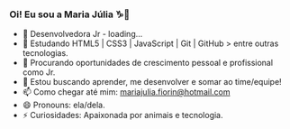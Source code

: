 ### Oi! Eu sou a Maria Júlia ♑👋  

- 🔭 Desenvolvedora Jr - loading...
- 🌱 Estudando HTML5 | CSS3 | JavaScript | Git | GitHub > entre outras tecnologias.
- 🔎 Procurando oportunidades de crescimento pessoal e profissional como Jr.
- 👯 Estou buscando aprender, me desenvolver e somar ao time/equipe!
- 📫 Como chegar até mim: mariajulia.fiorin@hotmail.com
- 😄 Pronouns: ela/dela.
- ⚡ Curiosidades: Apaixonada por animais e tecnologia.
